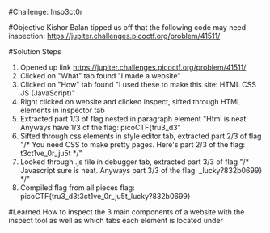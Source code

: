 #Challenge: Insp3ct0r

#Objective
Kishor Balan tipped us off that the following code may need inspection: https://jupiter.challenges.picoctf.org/problem/41511/ 

#Solution Steps
1. Opened up link
    https://jupiter.challenges.picoctf.org/problem/41511/ 
2. Clicked on "What" tab
    found "I made a website"
3. Clicked on "How" tab
    found "I used these to make this site:
                        HTML
                        CSS
                    JS (JavaScript)"
4. Right clicked on website and clicked inspect, sifted through HTML elements in inspector tab
5. Extracted part 1/3 of flag nested in paragraph element
    "Html is neat. Anyways have 1/3 of the flag: picoCTF{tru3_d3"
6. Sifted through css elements in style editor tab, extracted part 2/3 of flag
    "/* You need CSS to make pretty pages. Here's part 2/3 of the flag: t3ct1ve_0r_ju5t */"
7. Looked through .js file in debugger tab, extracted part 3/3 of flag
    "/* Javascript sure is neat. Anyways part 3/3 of the flag: _lucky?832b0699} */"
8. Compiled flag from all pieces
    flag: picoCTF{tru3_d3t3ct1ve_0r_ju5t_lucky?832b0699}

#Learned
How to inspect the 3 main components of a website with the inspect tool as well as which tabs each element is located under